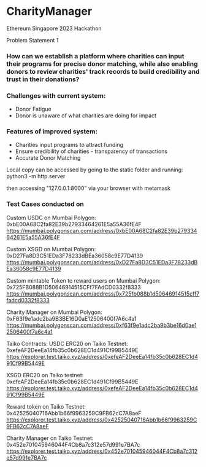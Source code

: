 # CharityManager
Ethereum Singapore 2023 Hackathon

Problem Statement 1
### How can we establish a platform where charities can input their programs for precise donor matching, while also enabling donors to review charities' track records to build credibility and trust in their donations?

### **Challenges with current system:**

- Donor Fatigue
- Donor is unaware of what charities are doing for impact

### **Features of improved system:**

- Charities input programs to attract funding
- Ensure credibility of charities - transparency of transactions
- Accurate Donor Matching

Local copy can be accessed by going to the static folder and running:
python3 -m http.server

then accessing "127.0.0.1:8000" via your browser with metamask


### **Test Cases conducted on**
Custom USDC on Mumbai Polygon:
0xbE00A68C2fa82E39b27933464261E5a55A36fE4F
https://mumbai.polygonscan.com/address/0xbE00A68C2fa82E39b27933464261E5a55A36fE4F

Custom XSGD on Mumbai Polygon:
0xD27Fa8D3C51EDa3F78233dBEa36058c9E77D4139
https://mumbai.polygonscan.com/address/0xD27Fa8D3C51EDa3F78233dBEa36058c9E77D4139

Custom mintable Token to reward users on Mumbai Polygon:
0x725FB088B1D50646914515CFf7FAdCD0332f8333
https://mumbai.polygonscan.com/address/0x725fb088b1d50646914515cff7fadcd0332f8333

Charity Manager on Mumbai Polygon:
0xF63f9e1adc2ba9B3BE16D0aE12506400f7A6c4a1
https://mumbai.polygonscan.com/address/0xf63f9e1adc2ba9b3be16d0ae12506400f7a6c4a1

Taiko Contracts:
USDC ERC20 on Taiko Testnet:
0xefeAF2DeeEa14fb35c0b628EC1d491Cf99B5449E
https://explorer.test.taiko.xyz/address/0xefeAF2DeeEa14fb35c0b628EC1d491Cf99B5449E

XSGD ERC20 on Taiko testnet:
0xefeAF2DeeEa14fb35c0b628EC1d491Cf99B5449E
https://explorer.test.taiko.xyz/address/0xefeAF2DeeEa14fb35c0b628EC1d491Cf99B5449E

Reward token on Taiko Testnet:
0x42525040716Abb1b66f9963259C9FB62cC7A8aeF
https://explorer.test.taiko.xyz/address/0x42525040716Abb1b66f9963259C9FB62cC7A8aeF

Charity Manager on Taiko Testnet:
0x452e701045946044F4Cb8a7c312e57d991e7BA7c
https://explorer.test.taiko.xyz/address/0x452e701045946044F4Cb8a7c312e57d991e7BA7c
